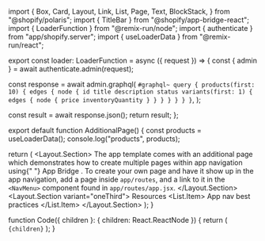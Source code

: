 import {
  Box,
  Card,
  Layout,
  Link,
  List,
  Page,
  Text,
  BlockStack,
} from "@shopify/polaris";
import { TitleBar } from "@shopify/app-bridge-react";
import { LoaderFunction } from "@remix-run/node";
import { authenticate } from "app/shopify.server";
import { useLoaderData } from "@remix-run/react";

export const loader: LoaderFunction = async ({ request }) => {
  const { admin } = await authenticate.admin(request);

  const response = await admin.graphql(
    `#graphql~
      query {
      products(first: 10) {
        edges {
        node {
            id
            title
            description
            status
            variants(first: 1) {
            edges {
                node {
                price
                inventoryQuantity
                }
            }
            }
        }
        }
  }
      }`,
  );

  const result = await response.json();
  return result;
};

export default function AdditionalPage() {
  const products = useLoaderData<typeof loader>();
  console.log("products", products);

  return (
    <Page>
      <TitleBar title="Additional page" />
      <Layout>
        <Layout.Section>
          <Card>
            <BlockStack gap="300">
              <Text as="p" variant="bodyMd">
                The app template comes with an additional page which
                demonstrates how to create multiple pages within app navigation
                using{" "}
                <Link
                  url="https://shopify.dev/docs/apps/tools/app-bridge"
                  target="_blank"
                  removeUnderline
                >
                  App Bridge
                </Link>
                .
              </Text>
              <Text as="p" variant="bodyMd">
                To create your own page and have it show up in the app
                navigation, add a page inside <Code>app/routes</Code>, and a
                link to it in the <Code>&lt;NavMenu&gt;</Code> component found
                in <Code>app/routes/app.jsx</Code>.
              </Text>
            </BlockStack>
          </Card>
        </Layout.Section>
        <Layout.Section variant="oneThird">
          <Card>
            <BlockStack gap="200">
              <Text as="h2" variant="headingMd">
                Resources
              </Text>
              <List>
                <List.Item>
                  <Link
                    url="https://shopify.dev/docs/apps/design-guidelines/navigation#app-nav"
                    target="_blank"
                    removeUnderline
                  >
                    App nav best practices
                  </Link>
                </List.Item>
              </List>
            </BlockStack>
          </Card>
        </Layout.Section>
      </Layout>
    </Page>
  );
}

function Code({ children }: { children: React.ReactNode }) {
  return (
    <Box
      as="span"
      padding="025"
      paddingInlineStart="100"
      paddingInlineEnd="100"
      background="bg-surface-active"
      borderWidth="025"
      borderColor="border"
      borderRadius="100"
    >
      <code>{children}</code>
    </Box>
  );
}
